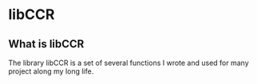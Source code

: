 # libCCR
## What is libCCR
The library libCCR is a set of several functions I wrote and used for many project along my long life.

